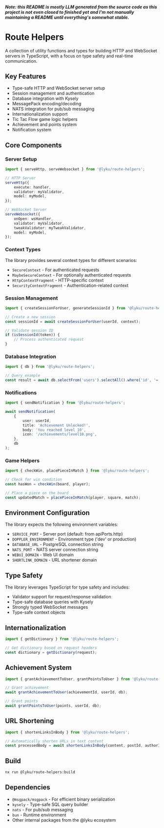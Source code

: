 ##### Note: this README is mostly LLM generated from the source code as this project is not even closed to finished yet and I'm not manually maintaining a README until everything's somewhat stable.

# Route Helpers

A collection of utility functions and types for building HTTP and WebSocket servers in TypeScript, with a focus on type safety and real-time communication.

## Key Features

- Type-safe HTTP and WebSocket server setup
- Session management and authentication
- Database integration with Kysely
- MessagePack encoding/decoding
- NATS integration for pub/sub messaging
- Internationalization support
- Tic Tac Flow game logic helpers
- Achievement and points system
- Notification system

## Core Components

### Server Setup

```typescript
import { serveHttp, serveWebsocket } from '@lyku/route-helpers';

// HTTP Server
serveHttp({
	execute: handler,
	validator: myValidator,
	model: myModel,
});

// WebSocket Server
serveWebsocket({
	onOpen: wsHandler,
	validator: myValidator,
	tweakValidator: myTweakValidator,
	model: myModel,
});
```

### Context Types

The library provides several context types for different scenarios:

- `SecureContext` - For authenticated requests
- `MaybeSecureContext` - For optionally authenticated requests
- `HttpContextFragment` - HTTP-specific context
- `SecurityContextFragment` - Authentication-related context

### Session Management

```typescript
import { createSessionForUser, generateSessionId } from '@lyku/route-helpers';

// Create a new session
const sessionId = await createSessionForUser(userId, context);

// Validate session ID
if (isSessionId(token)) {
	// Process authenticated request
}
```

### Database Integration

```typescript
import { db } from '@lyku/route-helpers';

// Query example
const result = await db.selectFrom('users').selectAll().where('id', '=', userId).executeTakeFirst();
```

### Notifications

```typescript
import { sendNotification } from '@lyku/route-helpers';

await sendNotification(
	{
		user: userId,
		title: 'Achievement Unlocked!',
		body: 'You reached level 10',
		icon: '/achievements/level10.png',
	},
	db
);
```

### Game Helpers

```typescript
import { checkWin, placePieceInMatch } from '@lyku/route-helpers';

// Check for win condition
const hasWon = checkWin(board, player);

// Place a piece on the board
const updatedMatch = placePieceInMatch(player, square, match);
```

## Environment Configuration

The library expects the following environment variables:

- `SERVICE_PORT` - Server port (default: from apiPorts.http)
- `DOPPLER_ENVIRONMENT` - Environment type ('dev' or production)
- `DATABASE_URL` - PostgreSQL connection string
- `NATS_PORT` - NATS server connection string
- `WEBUI_DOMAIN` - Web UI domain
- `SHORTLINK_DOMAIN` - URL shortener domain

## Type Safety

The library leverages TypeScript for type safety and includes:

- Validator support for request/response validation
- Type-safe database queries with Kysely
- Strongly typed WebSocket messages
- Type-safe context objects

## Internationalization

```typescript
import { getDictionary } from '@lyku/route-helpers';

// Get dictionary based on request headers
const dictionary = getDictionary(request);
```

## Achievement System

```typescript
import { grantAchievementToUser, grantPointsToUser } from '@lyku/route-helpers';

// Grant achievement
await grantAchievementToUser(achievementId, userId, db);

// Grant points
await grantPointsToUser(points, userId, db);
```

## URL Shortening

```typescript
import { shortenLinksInBody } from '@lyku/route-helpers';

// Automatically shorten URLs in text content
const processedBody = await shortenLinksInBody(content, postId, authorId, db);
```

## Build

```bash
nx run @lyku/route-helpers:build
```

## Dependencies

- `@msgpack/msgpack` - For efficient binary serialization
- `kysely` - Type-safe SQL query builder
- `nats` - For pub/sub messaging
- `bun` - Runtime environment
- Other internal packages from the @lyku ecosystem

